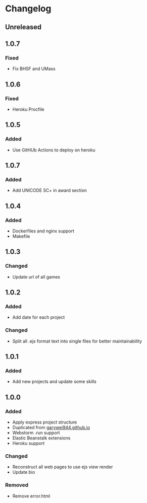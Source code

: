 # Changelog

## Unreleased


## 1.0.7
### Fixed
- Fix BHSF and UMass


## 1.0.6
### Fixed
- Heroku Procfile


## 1.0.5
### Added
- Use GitHUb Actions to deploy on heroku


## 1.0.7
### Added
- Add UNICODE SC+ in award section


## 1.0.4
### Added
- Dockerfiles and nginx support
- Makefile

## 1.0.3
### Changed
- Update url of all games


## 1.0.2
### Added
- Add date for each project

### Changed
- Split all .ejs format text into single files for better maintainability

## 1.0.1
### Added
- Add new projects and update some skills


## 1.0.0
### Added
- Apply express project structure
- Duplicated from [garywei944.github.io](https://github.com/garywei944/garywei944.github.io)
- Webstorm .run support
- Elastic Beanstalk extensions
- Heroku support

### Changed
- Reconstruct all web pages to use ejs view render
- Update bio

### Removed
- Remove error.html
